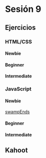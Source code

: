 # Sesión 9

## Ejercicios

### HTML/CSS

#### Newbie

#### Beginner

#### Intermediate

### JavaScript

#### Newbie

[swampEnds](../exercises/swap-ends/README.md)

#### Beginner

#### Intermediate

## Kahoot
